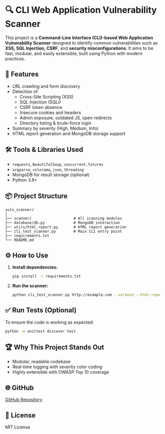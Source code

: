 # 🔍 CLI Web Application Vulnerability Scanner

This project is a **Command-Line Interface (CLI)-based Web Application Vulnerability Scanner** designed to identify common vulnerabilities such as **XSS, SQL Injection, CSRF**, and **security misconfigurations**. It aims to be fast, modular, and easily extensible, built using Python with modern practices.

## 🚀 Features

- URL crawling and form discovery
- Detection of:
  - Cross-Site Scripting (XSS)
  - SQL Injection (SQLi)
  - CSRF token absence
  - Insecure cookies and headers
  - Admin exposure, outdated JS, open redirects
  - Directory listing & brute-force login
- Summary by severity (High, Medium, Info)
- HTML report generation and MongoDB storage support

## 🛠️ Tools & Libraries Used

- `requests`, `BeautifulSoup`, `concurrent.futures`
- `argparse`, `colorama`, `json`, `threading`
- MongoDB for result storage (optional)
- Python 3.8+

## 📦 Project Structure

```
vuln_scanner/
│
├── scanner/                   # All scanning modules
├── database/db.py             # MongoDB interaction
├── utils/html_report.py       # HTML report generation
├── cli_test_scanner.py        # Main CLI entry point
├── requirements.txt
└── README.md
```

## ⚙️ How to Use

1. **Install dependencies:**
   ```bash
   pip install -r requirements.txt
   ```

2. **Run the scanner:**
   ```bash
   python cli_test_scanner.py http://example.com --verbose --html-report=report.html
   ```

## ✅ Run Tests (Optional)

To ensure the code is working as expected:
```bash
python -m unittest discover test
```

## 🏆 Why This Project Stands Out

- Modular, readable codebase
- Real-time logging with severity color coding
- Highly extensible with OWASP Top 10 coverage

## 🌐 GitHub

[GitHub Repository](https://github.com/Tush4r404/Web_Vuln_Scanner)

## 📃 License

MIT License
